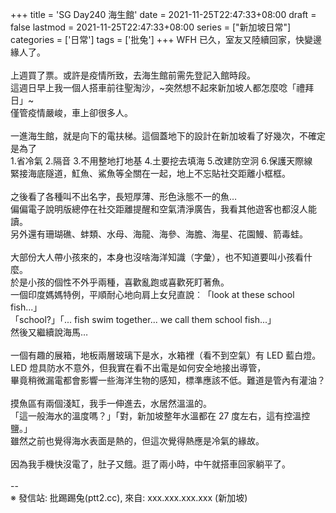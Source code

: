 +++
title = 'SG Day240 海生館'
date = 2021-11-25T22:47:33+08:00
draft = false
lastmod = 2021-11-25T22:47:33+08:00
series = ["新加坡日常"]
categories = ['日常']
tags = ['批兔']
+++
WFH 已久，室友又陸續回家，快變邊緣人了。<br>
<br>
上週買了票。或許是疫情所致，去海生館前需先登記入館時段。<br>
這週日早上我一個人搭車前往聖淘沙，~突然想不起來新加坡人都怎麼唸「禮拜日」~<br>
僅管疫情嚴峻，車上卻很多人。<br>
<br>
一進海生館，就是向下的電扶梯。這個蓋地下的設計在新加坡看了好幾次，不確定是為了<br>
1.省冷氣 2.隔音 3.不用整地打地基 4.土要挖去填海 5.改建防空泂 6.保護天際線<br>
緊接海底隧道，魟魚、鯊魚等全關在一起，地上不忘貼社交距離小框框。<br>
<br>
之後看了各種叫不出名字，長短厚薄、形色泳態不一的魚…<br>
偏偏電子說明版總停在社交距離提醒和空氣清淨廣告，我看其他遊客也都沒人能讀。<br>
另外還有珊瑚礁、蚌類、水母、海龍、海參、海膽、海星、花園鰻、箭毒蛙。<br>
<br>
大部份大人帶小孩來的，本身也沒啥海洋知識（字彙），也不知道要叫小孩看什麼。<br>
於是小孩的個性不外乎兩種，喜歡亂跑或喜歡死盯著魚。<br>
一個印度媽媽特例，平順耐心地向肩上女兒直說︰「look at these school fish...」<br>
「school?」「... fish swim together... we call them school fish...」<br>
然後又繼續說海馬…<br>
<br>
一個有趣的展箱，地板兩層玻璃下是水，水箱裡（看不到空氣）有 LED 藍白燈。<br>
LED 燈具防水不意外，但我實在看不出電是如何安全地接出導管，<br>
畢竟稍微漏電都會影響一些海洋生物的感知，標準應該不低。難道是管內有灌油？<br>
<br>
摸魚區有兩個淺缸，我手一伸進去，水居然溫溫的。<br>
「這一般海水的溫度嗎？」「對，新加坡整年水溫都在 27 度左右，這有控溫控鹽。」<br>
雖然之前也覺得海水表面是熱的，但這次覺得熱應是冷氣的緣故。<br>
<br>
因為我手機快沒電了，肚子又餓。逛了兩小時，中午就搭車回家躺平了。<br>
<br>
--<br>
※ 發信站: 批踢踢兔(ptt2.cc), 來自: xxx.xxx.xxx.xxx (新加坡)<br>
